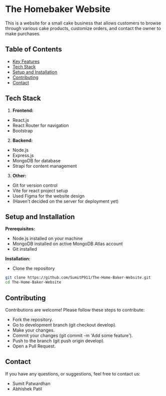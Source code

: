 
# The Homebaker Website

This is a website for a small cake business that allows customers to browse through various cake products, customize orders, and contact the owner to make purchases. 

## Table of Contents

- [Key Features](#Key-Features)
- [Tech Stack](#Tech-Stack)
- [Setup and Installation](#Setup-and-Installation)
- [Contributing](#Contributing)
- [Contact](#Contact)

## Tech Stack

1) **Frontend:**  
- React.js  
- React Router for navigation
- Bootstrap  
2) **Backend:**  
- Node.js  
- Express.js
- MongoDB for database
- Strapi for content management
3) **Other:**
- Git for version control
- Vite for react project setup
- Used Figma for the website design
- (Haven't decided on the server for deployment yet)
## Setup and Installation

**Prerequisites:**  
- Node.js installed on your machine
- MongoDB installed on active MongoDB Atlas account  
- Git installed

**Installation:**  
- Clone the repository  
```bash  
git clone https://github.com/SumitP911/The-Home-Baker-Website.git  
cd The-Home-Baker-Website
```

## Contributing

Contributions are welcome! Please follow these steps to contribute:  
- Fork the repository.  
- Go to development branch (git checkout develop).
- Make your changes.
- Commit your changes (git commit -m 'Add some feature').
- Push to the branch (git push origin develop).
- Open a Pull Request.
## Contact

If you have any questions, or suggestions, feel free to contact us:  

- Sumit Patwardhan
- Abhishek Patil

